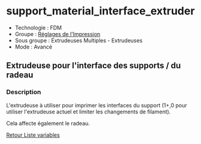 # support_material_interface_extruder

* Technologie : FDM
* Groupe : [Réglages de l'Impression](../print_settings/print_settings.md)
* Sous groupe : Extrudeuses Multiples - Extrudeuses
* Mode : Avancé

## Extrudeuse pour l'interface des supports / du radeau

### Description

L'extrudeuse à utiliser pour imprimer les interfaces du support (1+,0 pour utiliser l'extrudeuse actuel et limiter les changements de filament). 

Cela affecte également le radeau.

[Retour Liste variables](variable_list.md)